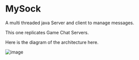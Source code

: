 # MySock
A multi threaded java Server and client to manage messages.

This one replicates Game Chat Servers.

Here is the diagram of the architecture here.

![image](https://user-images.githubusercontent.com/78897025/209644857-a4d0aa3c-9b12-47cb-b728-781d17eb695b.png)


